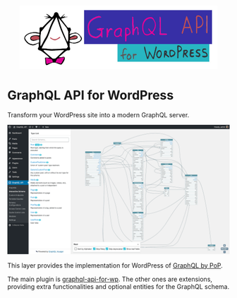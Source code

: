 <p align="center"><img src="plugins/graphql-api-for-wp/assets/img/graphql-api-logo-with-name.jpg" width="450" /></p>

# GraphQL API for WordPress

Transform your WordPress site into a modern GraphQL server.

![The interactive schema visualizer](plugins/graphql-api-for-wp/docs/images/interactive-schema.png)

This layer provides the implementation for WordPress of [GraphQL by PoP](https://graphql-by-pop.com/).

The main plugin is [graphql-api-for-wp](plugins/graphql-api-for-wp). The other ones are extensions, providing extra functionalities and optional entities for the GraphQL schema.

